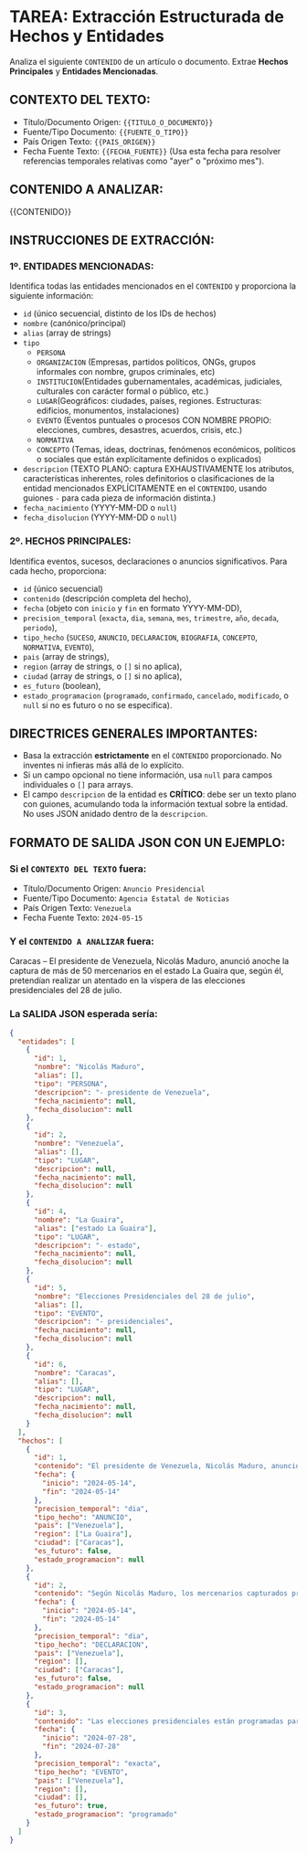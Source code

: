 # TAREA: Extracción Estructurada de Hechos y Entidades

Analiza el siguiente `CONTENIDO` de un artículo o documento. Extrae **Hechos Principales** y **Entidades Mencionadas**.

## **CONTEXTO DEL TEXTO:**

*   Título/Documento Origen: `{{TITULO_O_DOCUMENTO}}`
*   Fuente/Tipo Documento: `{{FUENTE_O_TIPO}}`
*   País Origen Texto: `{{PAIS_ORIGEN}}`
*   Fecha Fuente Texto: `{{FECHA_FUENTE}}` (Usa esta fecha para resolver referencias temporales relativas como "ayer" o "próximo mes").

## **CONTENIDO A ANALIZAR:**

{{CONTENIDO}}


## **INSTRUCCIONES DE EXTRACCIÓN:**

### 1º. **ENTIDADES MENCIONADAS:**

Identifica todas las entidades mencionados en el `CONTENIDO` y proporciona la siguiente información:

*  `id` (único secuencial, distinto de los IDs de hechos)
* `nombre` (canónico/principal)
* `alias` (array de strings)
* `tipo` 
	* `PERSONA`
	* `ORGANIZACION` (Empresas, partidos políticos, ONGs, grupos informales con nombre, grupos criminales, etc)
	* `INSTITUCION`(Entidades gubernamentales, académicas, judiciales, culturales con carácter formal o público, etc.)
	* `LUGAR`(Geográficos: ciudades, países, regiones. Estructuras: edificios, monumentos, instalaciones)
	* `EVENTO` (Eventos puntuales o procesos CON NOMBRE PROPIO: elecciones, cumbres, desastres, acuerdos, crisis, etc.)
	* `NORMATIVA`
	*  `CONCEPTO` (Temas, ideas, doctrinas, fenómenos económicos, políticos o sociales que están explícitamente definidos o explicados)
* `descripcion` (TEXTO PLANO: captura EXHAUSTIVAMENTE los atributos, características inherentes, roles definitorios o clasificaciones de la entidad mencionados EXPLÍCITAMENTE en el `CONTENIDO`, usando guiones `-` para cada pieza de información distinta.)
*  `fecha_nacimiento` (YYYY-MM-DD o `null`)
* `fecha_disolucion` (YYYY-MM-DD o `null`)

### 2º. **HECHOS PRINCIPALES:**

Identifica eventos, sucesos, declaraciones o anuncios significativos.  Para cada hecho, proporciona: 
+ `id` (único secuencial)
+ `contenido` (descripción completa del hecho), 
+ `fecha` (objeto con `inicio` y `fin` en formato YYYY-MM-DD), 
+ `precision_temporal` (`exacta`, `dia`, `semana`, `mes`, `trimestre`, `año`, `decada`, `periodo`), 
+ `tipo_hecho` (`SUCESO`, `ANUNCIO`, `DECLARACION`, `BIOGRAFIA`, `CONCEPTO`, `NORMATIVA`, `EVENTO`), 
+ `pais` (array de strings), 
+ `region` (array de strings, o `[]` si no aplica), 
+ `ciudad` (array de strings, o `[]` si no aplica), 
+ `es_futuro` (boolean), 
+ `estado_programacion` (`programado`, `confirmado`, `cancelado`, `modificado`, o `null` si no es futuro o no se especifica).


## **DIRECTRICES GENERALES IMPORTANTES:**

*   Basa la extracción **estrictamente** en el `CONTENIDO` proporcionado. No inventes ni infieras más allá de lo explícito.
*   Si un campo opcional no tiene información, usa `null` para campos individuales o `[]` para arrays.
*   El campo `descripcion` de la entidad es **CRÍTICO**: debe ser un texto plano con guiones, acumulando toda la información textual sobre la entidad. No uses JSON anidado dentro de la `descripcion`.

## **FORMATO DE SALIDA JSON CON UN EJEMPLO:**

### **Si el `CONTEXTO DEL TEXTO` fuera:**

*   Título/Documento Origen: `Anuncio Presidencial`
*   Fuente/Tipo Documento: `Agencia Estatal de Noticias`
*   País Origen Texto: `Venezuela`
*   Fecha Fuente Texto: `2024-05-15`

### **Y el `CONTENIDO A ANALIZAR` fuera:**

Caracas – El presidente de Venezuela, Nicolás Maduro, anunció anoche la captura de más de 50 mercenarios en el estado La Guaira que, según él, pretendían realizar un atentado en la víspera de las elecciones presidenciales del 28 de julio.


### **La SALIDA JSON esperada sería:**

```json
{
  "entidades": [
    {
      "id": 1,
      "nombre": "Nicolás Maduro",
      "alias": [],
      "tipo": "PERSONA",
      "descripcion": "- presidente de Venezuela",
      "fecha_nacimiento": null,
      "fecha_disolucion": null
    },
    {
      "id": 2,
      "nombre": "Venezuela",
      "alias": [],
      "tipo": "LUGAR",
      "descripcion": null,
      "fecha_nacimiento": null,
      "fecha_disolucion": null
    },
    {
      "id": 4,
      "nombre": "La Guaira",
      "alias": ["estado La Guaira"],
      "tipo": "LUGAR",
      "descripcion": "- estado",
      "fecha_nacimiento": null,
      "fecha_disolucion": null
    },
    {
      "id": 5,
      "nombre": "Elecciones Presidenciales del 28 de julio",
      "alias": [],
      "tipo": "EVENTO",
      "descripcion": "- presidenciales",
      "fecha_nacimiento": null,
      "fecha_disolucion": null
    },
    {
      "id": 6,
      "nombre": "Caracas",
      "alias": [],
      "tipo": "LUGAR",
      "descripcion": null,
      "fecha_nacimiento": null,
      "fecha_disolucion": null
    }
  ],
  "hechos": [
    {
      "id": 1,
      "contenido": "El presidente de Venezuela, Nicolás Maduro, anunció la captura de más de 50 mercenarios en el estado La Guaira.",
      "fecha": {
        "inicio": "2024-05-14",
        "fin": "2024-05-14"
      },
      "precision_temporal": "dia",
      "tipo_hecho": "ANUNCIO",
      "pais": ["Venezuela"],
      "region": ["La Guaira"],
      "ciudad": ["Caracas"],
      "es_futuro": false,
      "estado_programacion": null
    },
    {
      "id": 2,
      "contenido": "Según Nicolás Maduro, los mercenarios capturados pretendían realizar un atentado en la víspera de las elecciones presidenciales del 28 de julio.",
      "fecha": {
        "inicio": "2024-05-14", 
        "fin": "2024-05-14"
      },
      "precision_temporal": "dia",
      "tipo_hecho": "DECLARACION",
      "pais": ["Venezuela"],
      "region": [],
      "ciudad": ["Caracas"],
      "es_futuro": false,
      "estado_programacion": null
    },
    {
      "id": 3,
      "contenido": "Las elecciones presidenciales están programadas para el 28 de julio.",
      "fecha": {
        "inicio": "2024-07-28",
        "fin": "2024-07-28"
      },
      "precision_temporal": "exacta",
      "tipo_hecho": "EVENTO",
      "pais": ["Venezuela"],
      "region": [],
      "ciudad": [],
      "es_futuro": true,
      "estado_programacion": "programado"
    }
  ]
}
```